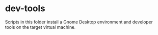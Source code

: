 # dev-tools

Scripts in this folder install a Gnome Desktop environment and
developer tools on the target virtual machine.
